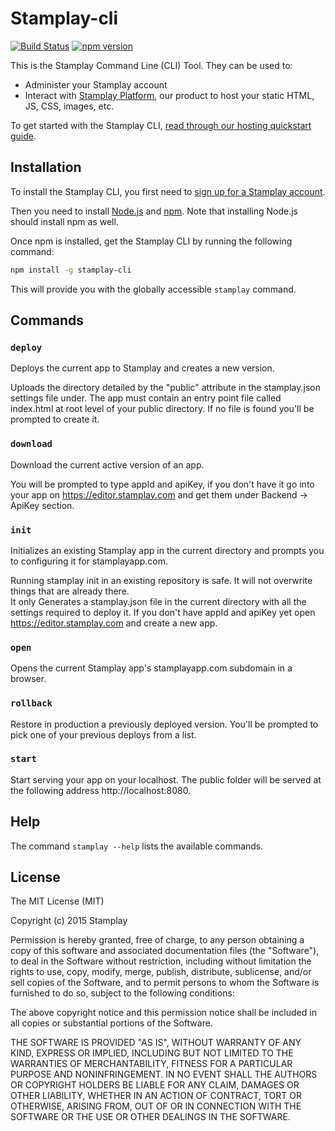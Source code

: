 # Stamplay-cli

[![Build Status](https://travis-ci.org/Stamplay/stamplay-cli.svg)](https://travis-ci.org/Stamplay/stamplay-cli)
[![npm version](https://badge.fury.io/js/stamplay-cli.svg)](http://badge.fury.io/js/stamplay-cli)

This is the Stamplay Command Line (CLI) Tool. They can be used to:

* Administer your Stamplay account
* Interact with [Stamplay Platform](https://editor.stamplay.com), our product to host your
static HTML, JS, CSS, images, etc.

To get started with the Stamplay CLI, [read through our hosting quickstart guide](https://stamplay.com/docs/hosting.html).

## Installation

To install the  Stamplay CLI, you first need to [sign up for a Stamplay account](https://editor.stamplay.com/login?action=register&utm_source=stamplay-cli&utm_content=readme&utm_medium=github).

Then you need to install [Node.js](http://nodejs.org/) and [npm](https://npmjs.org/). Note that
installing Node.js should install npm as well.

Once npm is installed, get the Stamplay CLI by running the following command:

```bash
npm install -g stamplay-cli
```

This will provide you with the globally accessible `stamplay` command.


## Commands

### `deploy`
Deploys the current app to Stamplay and creates a new version.

Uploads the directory detailed by the "public" attribute in the stamplay.json settings file under. The app must contain an entry point file called index.html at root level of your public directory. If no file is found you'll be prompted to create it.

### `download`
Download the current active version of an app.

You will be prompted to type appId and apiKey, if you don't have it go into your app on https://editor.stamplay.com and get them under Backend -> ApiKey section.

### `init`
Initializes an existing Stamplay app in the current directory and prompts you to configuring it for stamplayapp.com. 

Running stamplay init in an existing repository is safe. It will not overwrite things that are already there.  
It only Generates a stamplay.json file in the current directory with all the settings required to deploy it. If you don't have appId and apiKey yet open https://editor.stamplay.com and create a new app.

### `open`
Opens the current Stamplay app's stamplayapp.com subdomain in a browser.

### `rollback`
Restore in production a previously deployed version. You'll be prompted to pick one of your previous deploys from a list.

### `start`
Start serving your app on your localhost. The public folder will be served at the following address http://localhost:8080.


## Help

The command `stamplay --help` lists the available commands.


## License

The MIT License (MIT)

Copyright (c) 2015 Stamplay

Permission is hereby granted, free of charge, to any person obtaining a copy
of this software and associated documentation files (the "Software"), to deal
in the Software without restriction, including without limitation the rights
to use, copy, modify, merge, publish, distribute, sublicense, and/or sell
copies of the Software, and to permit persons to whom the Software is
furnished to do so, subject to the following conditions:

The above copyright notice and this permission notice shall be included in all
copies or substantial portions of the Software.

THE SOFTWARE IS PROVIDED "AS IS", WITHOUT WARRANTY OF ANY KIND, EXPRESS OR
IMPLIED, INCLUDING BUT NOT LIMITED TO THE WARRANTIES OF MERCHANTABILITY,
FITNESS FOR A PARTICULAR PURPOSE AND NONINFRINGEMENT. IN NO EVENT SHALL THE
AUTHORS OR COPYRIGHT HOLDERS BE LIABLE FOR ANY CLAIM, DAMAGES OR OTHER
LIABILITY, WHETHER IN AN ACTION OF CONTRACT, TORT OR OTHERWISE, ARISING FROM,
OUT OF OR IN CONNECTION WITH THE SOFTWARE OR THE USE OR OTHER DEALINGS IN THE
SOFTWARE.